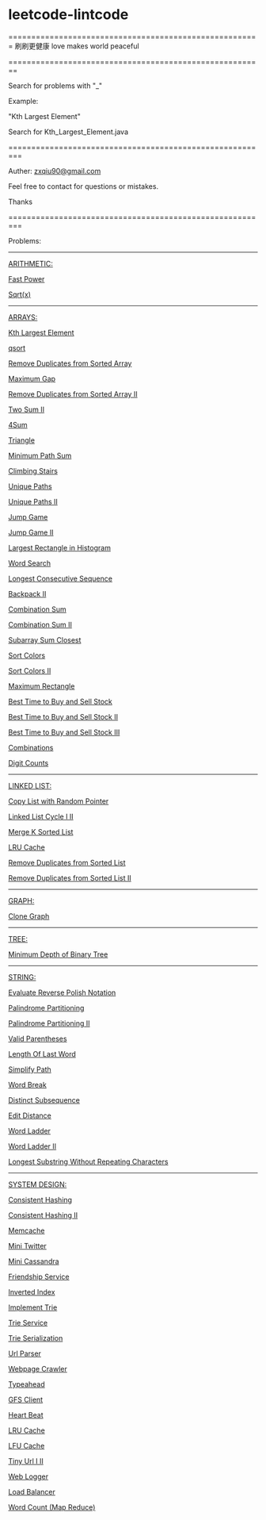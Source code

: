 # leetcode-lintcode
=======================================================
刷刷更健康
love makes world peaceful

========================================================

Search for problems with "_"

Example:

"Kth Largest Element"

Search for Kth_Largest_Element.java



=========================================================

Auther: zxqiu90@gmail.com

Feel free to contact for questions or mistakes.

Thanks


=========================================================


Problems:

---------------------------------------------------------

<a href="https://github.com/zxqiu/leetcode-lintcode/blob/master/arithmetic/">ARITHMETIC:</a></br>

<a href="https://github.com/zxqiu/leetcode-lintcode/blob/master/arithmetic/Fast_Power.java">Fast Power</a></br>

<a href="https://github.com/zxqiu/leetcode-lintcode/blob/master/arithmetic/Sqrt(x).java">Sqrt(x)</a></br>


---------------------------------------------------------

<a href="https://github.com/zxqiu/leetcode-lintcode/blob/master/arrays/">ARRAYS:</a></br>

<a href="https://github.com/zxqiu/leetcode-lintcode/blob/master/arrays/Kth_Largest_Element.java">Kth Largest Element</a></br>

<a href="https://github.com/zxqiu/leetcode-lintcode/blob/master/arrays/qsort.java">qsort</a></br>

<a href="https://github.com/zxqiu/leetcode-lintcode/blob/master/arrays/Remove_Duplicates_from_Sorted_Array.java">Remove Duplicates from Sorted Array</a></br>

<a href="https://github.com/zxqiu/leetcode-lintcode/blob/master/arrays/Maximum_Gap.java">Maximum Gap</a></br>

<a href="https://github.com/zxqiu/leetcode-lintcode/blob/master/arrays/Remove_Duplicates_from_Sorted_Array_II.java">Remove Duplicates from Sorted Array II</a></br>

<a href="https://github.com/zxqiu/leetcode-lintcode/blob/master/arrays/Two_Sum_II.java">Two Sum II</a></br>

<a href="https://github.com/zxqiu/leetcode-lintcode/blob/master/arrays/4Sum.java">4Sum</a></br>

<a href="https://github.com/zxqiu/leetcode-lintcode/blob/master/arrays/Triangle.java">Triangle</a></br>

<a href="https://github.com/zxqiu/leetcode-lintcode/blob/master/arrays/Minimum_Path_Sum.java">Minimum Path Sum</a></br>

<a href="https://github.com/zxqiu/leetcode-lintcode/blob/master/arrays/Climbing_Stairs.java">Climbing Stairs</a></br>

<a href="https://github.com/zxqiu/leetcode-lintcode/blob/master/arrays/Unique_Paths.java">Unique Paths</a></br>

<a href="https://github.com/zxqiu/leetcode-lintcode/blob/master/arrays/Unique_Paths_II.java">Unique Paths II</a></br>

<a href="https://github.com/zxqiu/leetcode-lintcode/blob/master/arrays/Jump_Game.java">Jump Game</a></br>

<a href="https://github.com/zxqiu/leetcode-lintcode/blob/master/arrays/Jump_Game_II.java">Jump Game II</a></br>

<a href="https://github.com/zxqiu/leetcode-lintcode/blob/master/arrays/Largest_Rectangle_in_Histogram.java">Largest Rectangle in Histogram</a></br>

<a href="https://github.com/zxqiu/leetcode-lintcode/blob/master/arrays/Word_Search.java">Word Search</a></br>

<a href="https://github.com/zxqiu/leetcode-lintcode/blob/master/arrays/Longest_Consecutive_Sequence.java">Longest Consecutive Sequence</a></br>

<a href="https://github.com/zxqiu/leetcode-lintcode/blob/master/arrays/Backpack_II.java">Backpack II</a></br>

<a href="https://github.com/zxqiu/leetcode-lintcode/blob/master/arrays/Combination_Sum.java">Combination Sum</a></br>

<a href="https://github.com/zxqiu/leetcode-lintcode/blob/master/arrays/Combination_Sum_II.java">Combination Sum II</a></br>

<a href="https://github.com/zxqiu/leetcode-lintcode/blob/master/arrays/Subarray_Sum_Closest.java">Subarray Sum Closest</a></br>

<a href="https://github.com/zxqiu/leetcode-lintcode/blob/master/arrays/Sort_Colors.java">Sort Colors</a></br>

<a href="https://github.com/zxqiu/leetcode-lintcode/blob/master/arrays/Sort_Colors_II.java">Sort Colors II</a></br>

<a href="https://github.com/zxqiu/leetcode-lintcode/blob/master/arrays/Maximum_Rectangle.java">Maximum Rectangle</a></br>

<a href="https://github.com/zxqiu/leetcode-lintcode/blob/master/arrays/Best_Time_to_Buy_and_Sell_Stock.java">Best Time to Buy and Sell Stock</a></br>

<a href="https://github.com/zxqiu/leetcode-lintcode/blob/master/arrays/Best_Time_to_Buy_and_Sell_Stock_II.java">Best Time to Buy and Sell Stock II</a></br>

<a href="https://github.com/zxqiu/leetcode-lintcode/blob/master/arrays/Best_Time_to_Buy_and_Sell_Stock_III.java">Best Time to Buy and Sell Stock III</a></br>

<a href="https://github.com/zxqiu/leetcode-lintcode/blob/master/arrays/Combinations.java">Combinations</a></br>

<a href="https://github.com/zxqiu/leetcode-lintcode/blob/master/arrays/Digit_Counts.java">Digit Counts</a></br>

---------------------------------------------------------

<a href="https://github.com/zxqiu/leetcode-lintcode/blob/master/linked%20list/">LINKED LIST:</a></br>

<a href="https://github.com/zxqiu/leetcode-lintcode/blob/master/linked%20list/Copy_List_with_Random_Pointer.java">Copy List with Random Pointer</a></br>

<a href="https://github.com/zxqiu/leetcode-lintcode/blob/master/linked%20list/Linked_List_Cycle_I_II.java">Linked List Cycle I II</a></br>

<a href="https://github.com/zxqiu/leetcode-lintcode/blob/master/linked%20list/Merge_K_Sorted_List.java">Merge K Sorted List</a></br>

<a href="https://github.com/zxqiu/leetcode-lintcode/blob/master/linked%20list/LRU_Cache.java">LRU Cache</a></br>

<a href="https://github.com/zxqiu/leetcode-lintcode/blob/master/linked%20list/Remove_Duplicates_from_Sorted_List.java">Remove Duplicates from Sorted List</a></br>

<a href="https://github.com/zxqiu/leetcode-lintcode/blob/master/linked%20list/Remove_Duplicates_from_Sorted_List_II.java">Remove Duplicates from Sorted List II</a></br>

---------------------------------------------------------

<a href="https://github.com/zxqiu/leetcode-lintcode/blob/master/graph/">GRAPH:</a></br>

<a href="https://github.com/zxqiu/leetcode-lintcode/blob/master/graph/Clone_Graph.java">Clone Graph</a></br>

---------------------------------------------------------

<a href="https://github.com/zxqiu/leetcode-lintcode/blob/master/tree/">TREE:</a></br>

<a href="https://github.com/zxqiu/leetcode-lintcode/blob/master/tree/Minimum_Depth_of_Binary_Tree.java">Minimum Depth of Binary Tree</a></br>


---------------------------------------------------------

<a href="https://github.com/zxqiu/leetcode-lintcode/blob/master/string/">STRING:</a></br>

<a href="https://github.com/zxqiu/leetcode-lintcode/blob/master/string/Evaluate_Reverse_Polish_Notation.java">Evaluate Reverse Polish Notation</a></br>

<a href="https://github.com/zxqiu/leetcode-lintcode/blob/master/string/Palindrome_Partitioning.java">Palindrome Partitioning</a></br>

<a href="https://github.com/zxqiu/leetcode-lintcode/blob/master/string/Palindrome_Partitioning_II.java">Palindrome Partitioning II</a></br>

<a href="https://github.com/zxqiu/leetcode-lintcode/blob/master/string/Valid_Parentheses.java">Valid Parentheses</a></br>

<a href="https://github.com/zxqiu/leetcode-lintcode/blob/master/string/Length_Of_Last_Word.java">Length Of Last Word</a></br>

<a href="https://github.com/zxqiu/leetcode-lintcode/blob/master/string/Simplify_Path.java">Simplify Path</a></br>

<a href="https://github.com/zxqiu/leetcode-lintcode/blob/master/string/Word_Break.java">Word Break</a></br>

<a href="https://github.com/zxqiu/leetcode-lintcode/blob/master/string/Distinct_Subsequence.java">Distinct Subsequence</a></br>

<a href="https://github.com/zxqiu/leetcode-lintcode/blob/master/string/Edit_Distance.java">Edit Distance</a></br>

<a href="https://github.com/zxqiu/leetcode-lintcode/blob/master/string/Word_Ladder.java">Word Ladder</a></br>

<a href="https://github.com/zxqiu/leetcode-lintcode/blob/master/string/Word_Ladder_II.java">Word Ladder II</a></br>

<a href="https://github.com/zxqiu/leetcode-lintcode/blob/master/string/Longest_Substring_Without_Repeating_Characters.java">Longest Substring Without Repeating Characters</a></br>

---------------------------------------------------------

<a href="https://github.com/zxqiu/leetcode-lintcode/blob/master/system%20design/">SYSTEM DESIGN:</a></br>

<a href="https://github.com/zxqiu/leetcode-lintcode/blob/master/system%20design/Consistent_Hashing.java">Consistent Hashing</a></br>

<a href="https://github.com/zxqiu/leetcode-lintcode/blob/master/system%20design/Consistent_Hashing_II.java">Consistent Hashing II</a></br>

<a href="https://github.com/zxqiu/leetcode-lintcode/blob/master/system%20design/Memcache.java">Memcache</a></br>

<a href="https://github.com/zxqiu/leetcode-lintcode/blob/master/system%20design/Mini_Twitter.java">Mini Twitter</a></br>

<a href="https://github.com/zxqiu/leetcode-lintcode/blob/master/system%20design/Mini_Cassandra.java">Mini Cassandra</a></br>

<a href="https://github.com/zxqiu/leetcode-lintcode/blob/master/system%20design/Friendship_Service.java">Friendship Service</a></br>

<a href="https://github.com/zxqiu/leetcode-lintcode/blob/master/system%20design/Inverted_Index.java">Inverted Index</a></br>

<a href="https://github.com/zxqiu/leetcode-lintcode/blob/master/system%20design/Implement_Trie.java">Implement Trie</a></br>

<a href="https://github.com/zxqiu/leetcode-lintcode/blob/master/system%20design/Trie_Service.java">Trie Service</a></br>

<a href="https://github.com/zxqiu/leetcode-lintcode/blob/master/system%20design/Trie_Serialization.java">Trie Serialization</a></br>

<a href="https://github.com/zxqiu/leetcode-lintcode/blob/master/system%20design/Url_Parser.java">Url Parser</a></br>

<a href="https://github.com/zxqiu/leetcode-lintcode/blob/master/system%20design/Webpage_Crawler.java">Webpage Crawler</a></br>

<a href="https://github.com/zxqiu/leetcode-lintcode/blob/master/system%20design/Typeahead.java">Typeahead</a></br>

<a href="https://github.com/zxqiu/leetcode-lintcode/blob/master/system%20design/GFS_Client.java">GFS Client</a></br>

<a href="https://github.com/zxqiu/leetcode-lintcode/blob/master/system%20design/Heart_Beat.java">Heart Beat</a></br>

<a href="https://github.com/zxqiu/leetcode-lintcode/blob/master/system%20design/LRU_Cache.java">LRU Cache</a></br>

<a href="https://github.com/zxqiu/leetcode-lintcode/blob/master/system%20design/LFU_Cache.java">LFU Cache</a></br>

<a href="https://github.com/zxqiu/leetcode-lintcode/blob/master/system%20design/Tiny_Url_I_II.java">Tiny Url I II</a></br>

<a href="https://github.com/zxqiu/leetcode-lintcode/blob/master/system%20design/Web_Logger.java">Web Logger</a></br>

<a href="https://github.com/zxqiu/leetcode-lintcode/blob/master/system%20design/Load_Balancer.java">Load Balancer</a></br>

<a href="https://github.com/zxqiu/leetcode-lintcode/blob/master/system%20design/Word_Count_(Map_Reduce).java">Word Count (Map Reduce)</a></br>
